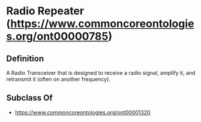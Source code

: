 # Radio Repeater (https://www.commoncoreontologies.org/ont00000785)

## Definition
A Radio Transceiver that is designed to receive a radio signal, amplify it, and retransmit it (often on another frequency).

## Subclass Of
- https://www.commoncoreontologies.org/ont00001320

